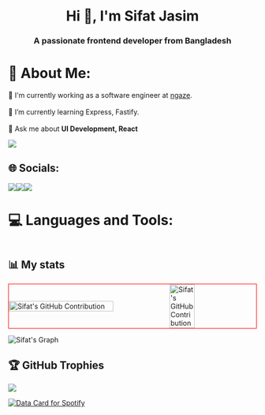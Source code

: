 <h1 align="center">Hi 👋, I'm Sifat Jasim</h1>
<h3 align="center">A passionate frontend developer from Bangladesh</h3>



# 💫 About Me:

💼 I'm currently working as a software engineer at <a href="https://www.ngaze.co">ngaze</a>.<br><br>
🌱 I’m currently learning Express, Fastify.<br><br>
💬 Ask me about **UI Development, React**

[![](https://visitcount.itsvg.in/api?id=Sifat07&icon=3&color=12)](https://visitcount.itsvg.in)

## 🌐 Socials:
<div style="display: flex;">
<a href="https://www.linkedin.com/in/sifatjasim/"><img src="https://img.shields.io/badge/-LinkedIn-black?style=for-the-badge&logo=linkedin"></a>
<a href="https://twitter.com/sifatjasim"><img src="https://img.shields.io/badge/-Twitter-black?style=for-the-badge&logo=twitter"></a>
<a href="mailto:sifatjasim@gmail.com"><img src="https://img.shields.io/badge/-Email-black?style=for-the-badge&logo=gmail"></a>
</div>

# 💻 Languages and Tools:
<div style="display: flex; align-items: center; flex-wrap: wrap">
<img src="https://img.shields.io/badge/javascript-%23323330.svg?style=for-the-badge&logo=javascript&logoColor=%23F7DF1E" alt="">
  <img src="https://img.shields.io/badge/typescript-%23007ACC.svg?style=for-the-badge&logo=typescript&logoColor=white" alt="">
  <img src="https://img.shields.io/badge/react-%2320232a.svg?style=for-the-badge&logo=react&logoColor=%2361DAFB" alt="">
    <img src="https://img.shields.io/badge/Next-black?style=for-the-badge&logo=next.js&logoColor=white" alt=""> 
  <img src="https://img.shields.io/badge/SASS-hotpink.svg?style=for-the-badge&logo=SASS&logoColor=white" alt="">
<img src="https://img.shields.io/badge/node.js-6DA55F?style=for-the-badge&logo=node.js&logoColor=white" alt="">  
  <img src="https://img.shields.io/badge/fastify-%23000000.svg?style=for-the-badge&logo=fastify&logoColor=white" alt="">
<img src="https://img.shields.io/badge/bootstrap-%23563D7C.svg?style=for-the-badge&logo=bootstrap&logoColor=white" alt="">
<img src="https://img.shields.io/badge/express.js-%23404d59.svg?style=for-the-badge&logo=express&logoColor=%2361DAFB" alt=""> 
<img src="https://img.shields.io/badge/sqlite-%2307405e.svg?style=for-the-badge&logo=sqlite&logoColor=white" alt="">
<img src="https://img.shields.io/badge/mysql-%2300f.svg?style=for-the-badge&logo=mysql&logoColor=white" alt="">
<img src="https://img.shields.io/badge/Puppeteer-40B5A4?style=for-the-badge&logo=Puppeteer&logoColor=white" alt="">
  <img src="https://img.shields.io/badge/firebase-ffca28?style=for-the-badge&logo=firebase&logoColor=black" alt="">
<img src="https://img.shields.io/badge/Framer-black?style=for-the-badge&logo=framer&logoColor=blue" alt="">	
<img src="https://img.shields.io/badge/figma-%23F24E1E.svg?style=for-the-badge&logo=figma&logoColor=white" alt="">
<img src="https://img.shields.io/badge/Postman-FF6C37?style=for-the-badge&logo=postman&logoColor=white" alt=""> 
<img src="https://img.shields.io/badge/jira-%230A0FFF.svg?style=for-the-badge&logo=jira&logoColor=white" alt="">
<img src="https://img.shields.io/badge/ESLint-4B3263?style=for-the-badge&logo=eslint&logoColor=white" alt="">
</div>
  

## 📊 My stats
<p align="left">
  <a href="https://github.com/sifat07" style="display:flex; align-items: center; border:1px solid red;">
    <img src="https://github-profile-summary-cards.vercel.app/api/cards/profile-details?username=sifat07&theme=blueberry" alt="Sifat's GitHub Contribution" width="65%"/>       
    <img src="https://github-profile-summary-cards.vercel.app/api/cards/most-commit-language?username=sifat07&theme=blueberry" alt="Sifat's GitHub Contribution" width="31.8%"/>
  </a>
</p>

![Sifat's Graph](https://github-readme-activity-graph.vercel.app/graph?username=sifat07&custom_title=Activity%20Graph&bg_color=0D1117&color=18A558&line=18A558&point=18A558&area_color=FFFFFF&title_color=FFFFFF&area=true)


## 🏆 GitHub Trophies

![](https://github-profile-trophy.vercel.app/?username=Sifat07&theme=flat&no-frame=false&no-bg=false&margin-w=4)

<a href="https://data-card-for-spotify.herokuapp.com/card?user_id=31e4i2jbupkazsil5l2qewylnn6a">
  <img src="https://data-card-for-spotify.herokuapp.com/api/card?user_id=31e4i2jbupkazsil5l2qewylnn6a" alt="Data Card for Spotify">
</a>

